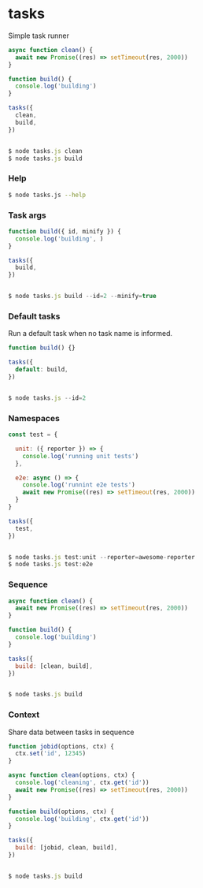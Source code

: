 # tasks

Simple task runner

```js
async function clean() {
  await new Promise((res) => setTimeout(res, 2000))
}

function build() {
  console.log('building')
}

tasks({
  clean,
  build,
})


$ node tasks.js clean
$ node tasks.js build
```

### Help

```bash
$ node tasks.js --help
```

### Task args

```js
function build({ id, minify }) {
  console.log('building', )
}

tasks({
  build,
})


$ node tasks.js build --id=2 --minify=true
```

### Default tasks

Run a default task when no task name is informed.

```js
function build() {}

tasks({
  default: build,
})


$ node tasks.js --id=2
```

### Namespaces

```js
const test = {

  unit: ({ reporter }) => {
    console.log('running unit tests')
  },

  e2e: async () => {
    console.log('runnint e2e tests')
    await new Promise((res) => setTimeout(res, 2000))
  }
}

tasks({
  test,
})


$ node tasks.js test:unit --reporter=awesome-reporter
$ node tasks.js test:e2e

```

### Sequence

```js
async function clean() {
  await new Promise((res) => setTimeout(res, 2000))
}

function build() {
  console.log('building')
}

tasks({
  build: [clean, build],
})


$ node tasks.js build
```

### Context

Share data between tasks in sequence

```js
function jobid(options, ctx) {
  ctx.set('id', 12345)
}

async function clean(options, ctx) {
  console.log('cleaning', ctx.get('id'))
  await new Promise((res) => setTimeout(res, 2000))
}

function build(options, ctx) {
  console.log('building', ctx.get('id'))
}

tasks({
  build: [jobid, clean, build],
})


$ node tasks.js build
```
